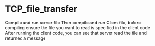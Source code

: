 # TCP_file_transfer


Compile and run server file
Then compile and run Client file, before compiling ensure the file you want to read is specified in the client code
After running the client code, you can see that server read the file and returned a message

